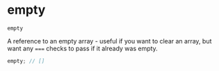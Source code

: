 # empty

`empty`

A reference to an empty array - useful if you want to clear an array, but want any `===` checks to pass if it already was empty.

```ts
empty; // []
```
